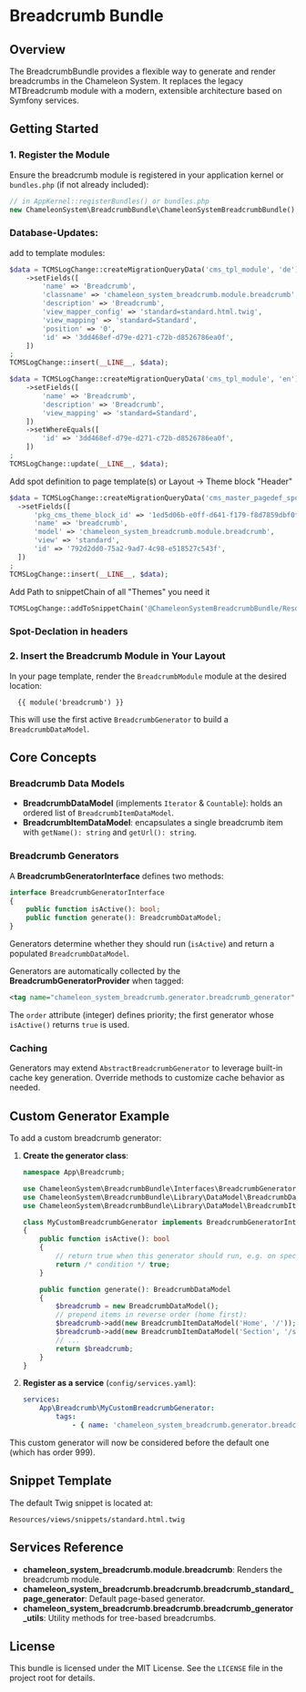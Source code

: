 # Breadcrumb Bundle

## Overview
The BreadcrumbBundle provides a flexible way to generate and render breadcrumbs in the Chameleon System.
It replaces the legacy MTBreadcrumb module with a modern, extensible architecture based on Symfony services.

## Getting Started
### 1. Register the Module
Ensure the breadcrumb module is registered in your application kernel or `bundles.php` (if not already included):
```php
// in AppKernel::registerBundles() or bundles.php
new ChameleonSystem\BreadcrumbBundle\ChameleonSystemBreadcrumbBundle(),
```

### Database-Updates:

add to template modules:
```php
$data = TCMSLogChange::createMigrationQueryData('cms_tpl_module', 'de')
    ->setFields([
        'name' => 'Breadcrumb',
        'classname' => 'chameleon_system_breadcrumb.module.breadcrumb',
        'description' => 'Breadcrumb',
        'view_mapper_config' => 'standard=standard.html.twig',
        'view_mapping' => 'standard=Standard',
        'position' => '0',
        'id' => '3dd468ef-d79e-d271-c72b-d8526786ea0f',
    ])
;
TCMSLogChange::insert(__LINE__, $data);

$data = TCMSLogChange::createMigrationQueryData('cms_tpl_module', 'en')
    ->setFields([
        'name' => 'Breadcrumb',
        'description' => 'Breadcrumb',
        'view_mapping' => 'standard=Standard',
    ])
    ->setWhereEquals([
        'id' => '3dd468ef-d79e-d271-c72b-d8526786ea0f',
    ])
;
TCMSLogChange::update(__LINE__, $data);
 ```

Add spot definition to page template(s) or Layout -> Theme block "Header"
```php
$data = TCMSLogChange::createMigrationQueryData('cms_master_pagedef_spot', 'de')
  ->setFields([
      'pkg_cms_theme_block_id' => '1ed5d06b-e0ff-d641-f179-f8d7859dbf0f',
      'name' => 'breadcrumb',
      'model' => 'chameleon_system_breadcrumb.module.breadcrumb',
      'view' => 'standard',
      'id' => '792d2dd0-75a2-9ad7-4c98-e518527c543f',
  ])
;
TCMSLogChange::insert(__LINE__, $data);
```

Add Path to snippetChain of all "Themes" you need it
```php
TCMSLogChange::addToSnippetChain('@ChameleonSystemBreadcrumbBundle/Resources/views', '@ChameleonSystemGoogleTagManagerBundle/Resources/views', ['53da5ef1-d266-9fdb-2313-860528fe4bf3', '151569e1-0799-19b5-b245-03df38a9f703']);
```



### Spot-Declation in headers


### 2. Insert the Breadcrumb Module in Your Layout
In your page template, render the `BreadcrumbModule` module at the desired location:

```twig
  {{ module('breadcrumb') }}
```

This will use the first active `BreadcrumbGenerator` to build a `BreadcrumbDataModel`.

## Core Concepts

### Breadcrumb Data Models
- **BreadcrumbDataModel** (implements `Iterator` & `Countable`): holds an ordered list of `BreadcrumbItemDataModel`.
- **BreadcrumbItemDataModel**: encapsulates a single breadcrumb item with `getName(): string` and `getUrl(): string`.

### Breadcrumb Generators
A **BreadcrumbGeneratorInterface** defines two methods:
```php
interface BreadcrumbGeneratorInterface
{
    public function isActive(): bool;
    public function generate(): BreadcrumbDataModel;
}
```
Generators determine whether they should run (`isActive`) and return a populated `BreadcrumbDataModel`.

Generators are automatically collected by the **BreadcrumbGeneratorProvider** when tagged:
```xml
<tag name="chameleon_system_breadcrumb.generator.breadcrumb_generator" order="100" />
```
The `order` attribute (integer) defines priority; the first generator whose `isActive()` returns `true` is used.

### Caching
Generators may extend `AbstractBreadcrumbGenerator` to leverage built-in cache key generation. Override methods
to customize cache behavior as needed.

## Custom Generator Example
To add a custom breadcrumb generator:

1. **Create the generator class**:
    ```php
    namespace App\Breadcrumb;

    use ChameleonSystem\BreadcrumbBundle\Interfaces\BreadcrumbGeneratorInterface;
    use ChameleonSystem\BreadcrumbBundle\Library\DataModel\BreadcrumbDataModel;
    use ChameleonSystem\BreadcrumbBundle\Library\DataModel\BreadcrumbItemDataModel;

    class MyCustomBreadcrumbGenerator implements BreadcrumbGeneratorInterface
    {
        public function isActive(): bool
        {
            // return true when this generator should run, e.g. on specific pages
            return /* condition */ true;
        }

        public function generate(): BreadcrumbDataModel
        {
            $breadcrumb = new BreadcrumbDataModel();
            // prepend items in reverse order (home first):
            $breadcrumb->add(new BreadcrumbItemDataModel('Home', '/'));
            $breadcrumb->add(new BreadcrumbItemDataModel('Section', '/section'));
            // ...
            return $breadcrumb;
        }
    }
    ```

2. **Register as a service** (`config/services.yaml`):
    ```yaml
    services:
        App\Breadcrumb\MyCustomBreadcrumbGenerator:
            tags:
                - { name: 'chameleon_system_breadcrumb.generator.breadcrumb_generator', order: 50 }
    ```

This custom generator will now be considered before the default one (which has order 999).

## Snippet Template
The default Twig snippet is located at:
```
Resources/views/snippets/standard.html.twig
```
## Services Reference
- **chameleon_system_breadcrumb.module.breadcrumb**: Renders the breadcrumb module.
- **chameleon_system_breadcrumb.breadcrumb.breadcrumb_standard_page_generator**: Default page-based generator.
- **chameleon_system_breadcrumb.breadcrumb.breadcrumb_generator_utils**: Utility methods for tree-based breadcrumbs.

## License
This bundle is licensed under the MIT License. See the `LICENSE` file in the project root for details.